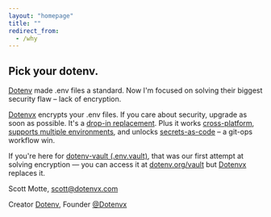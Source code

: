 ```yaml
---
layout: "homepage"
title: ""
redirect_from:
  - /why
---
```


<section class="w-full max-w-3xl mx-auto px-6 mt-20 md:mt-32">
  <div class="flex gap-10 h-full flex-col md:flex-row items-center justify-center">
    <div class="flex-1">
      <h2 class="my-5 text-center md:text-start text-5xl md:text-5xl lg:text-6xl font-bold tracking-tight text-zinc-950 dark:text-zinc-50">Pick your dotenv.</h2>
    </div>
  </div>

  <p class="my-5 text-lg md:text-xl lg:text-xl font-semibold tracking-tight text-zinc-950 dark:text-zinc-50">
    <a class="link-primary underline text-sky-500" href="https://github.com/motdotla/dotenv">Dotenv</a> made .env files a standard. Now I'm focused on solving their biggest security flaw – lack of encryption.
  </p>
  <p class="my-5 text-lg md:text-xl lg:text-xl font-semibold tracking-tight text-zinc-950 dark:text-zinc-50">
    <a class="link-primary underline text-sky-500" href="https://dotenvx.com">Dotenvx</a> encrypts your .env files. If you care about security, upgrade as soon as possible. It's a <a href="https://github.com/dotenvx/dotenvx?tab=readme-ov-file#quickstart---" class="link-primary text-sky-500 underline">drop-in replacement</a>. Plus it works <a href="https://github.com/dotenvx/dotenvx?tab=readme-ov-file#run-anywhere" class="link-primary text-sky-500 underline">cross-platform</a>, <a href="https://github.com/dotenvx/dotenvx?tab=readme-ov-file#multiple-environments" class="link-primary text-sky-500 underline">supports multiple environments</a>, and unlocks <a href="https://github.com/dotenvx/dotenvx?tab=readme-ov-file#encryption" class="link-primary text-sky-500 underline">secrets-as-code</a> – a git-ops workflow win.
  </p>
  <p class="my-5 text-lg md:text-xl lg:text-xl font-semibold tracking-tight text-zinc-950 dark:text-zinc-50">
    If you're here for <a class="link-primary underline text-sky-500" href="https://dotenv.org/vault">dotenv-vault (.env.vault)</a>, that was our first attempt at solving encryption — you can access it at <a href="https://dotenv.org/vault" class="link-primary text-sky-500 underline">dotenv.org/vault</a> but <a class="link-primary underline text-sky-500" href="https://dotenvx.com">Dotenvx</a> replaces it.
  </p>

  <p class="text-base text-zinc-950 dark:text-zinc-50">
    <span class="font-bold tracking-tight">Scott Motte</span>, <a href="mailto:scott@dotenvx.com" class="link-primary font-semibold">scott@dotenvx.com</a>
  </p>
  <p class="text-base text-zinc-950 dark:text-zinc-50 tracking-tight">
    <span class="italic">Creator <a href="https://github.com/motdotla/dotenv" class="link-primary text-sky-500 underline">Dotenv</a>, Founder <a href="https://dotenvx.com" class="link-primary text-sky-500 underline">@Dotenvx</a></span>
  </p>
</section>

<section class="w-full max-w-4xl mx-auto my-10 mb-20 md:mb-32">
  <div class="md:py-0 rounded-lg overflow-hidden">
    <div class="flex gap-5 lg:gap-10 items-center justify-center">
    </div>
  </div>
</section>
